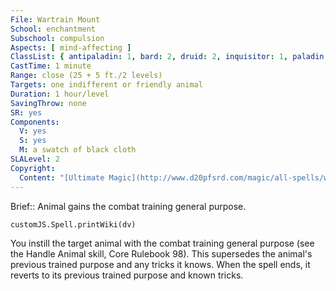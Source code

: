 ```yaml
---
File: Wartrain Mount
School: enchantment
Subschool: compulsion
Aspects: [ mind-affecting ]
ClassList: { antipaladin: 1, bard: 2, druid: 2, inquisitor: 1, paladin: 1, ranger: 1, mesmerist: 2 }
CastTime: 1 minute
Range: close (25 + 5 ft./2 levels)
Targets: one indifferent or friendly animal
Duration: 1 hour/level
SavingThrow: none
SR: yes
Components:
  V: yes
  S: yes
  M: a swatch of black cloth
SLALevel: 2
Copyright:
  Content: "[Ultimate Magic](http://www.d20pfsrd.com/magic/all-spells/w/wartrain-mount)"
---
```

Brief:: Animal gains the combat training general purpose.

```dataviewjs
customJS.Spell.printWiki(dv)
```

You instill the target animal with the combat training general purpose (see the Handle Animal skill, Core Rulebook 98). This supersedes the animal's previous trained purpose and any tricks it knows. When the spell ends, it reverts to its previous trained purpose and known tricks.
